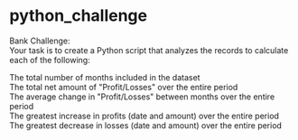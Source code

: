 # python_challenge

Bank Challenge:
<br>
Your task is to create a Python script that analyzes the records to calculate each of the following:<br>

  The total number of months included in the dataset<br>
  The total net amount of "Profit/Losses" over the entire period<br>
  The average change in "Profit/Losses" between months over the entire period<br>
  The greatest increase in profits (date and amount) over the entire period<br>
  The greatest decrease in losses (date and amount) over the entire period 
